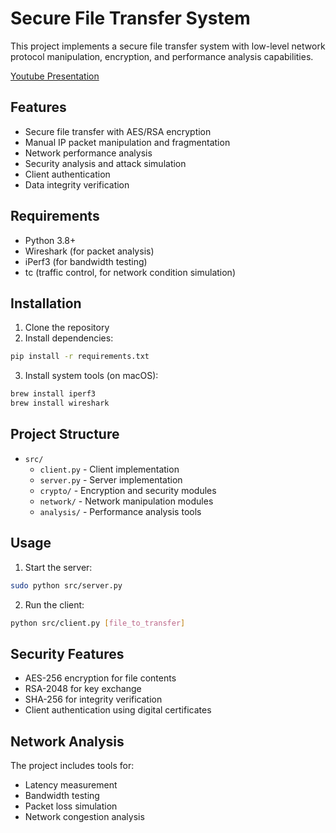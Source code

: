 # Secure File Transfer System

This project implements a secure file transfer system with low-level network protocol manipulation, encryption, and performance analysis capabilities.

[Youtube Presentation](https://www.youtube.com/watch?v=91Btj7m8nYY)

## Features

- Secure file transfer with AES/RSA encryption
- Manual IP packet manipulation and fragmentation
- Network performance analysis
- Security analysis and attack simulation
- Client authentication
- Data integrity verification

## Requirements

- Python 3.8+
- Wireshark (for packet analysis)
- iPerf3 (for bandwidth testing)
- tc (traffic control, for network condition simulation)

## Installation

1. Clone the repository
2. Install dependencies:
```bash
pip install -r requirements.txt
```

3. Install system tools (on macOS):
```bash
brew install iperf3
brew install wireshark
```

## Project Structure

- `src/`
  - `client.py` - Client implementation
  - `server.py` - Server implementation
  - `crypto/` - Encryption and security modules
  - `network/` - Network manipulation modules
  - `analysis/` - Performance analysis tools

## Usage

1. Start the server:
```bash
sudo python src/server.py
```

2. Run the client:
```bash
python src/client.py [file_to_transfer]
```

## Security Features

- AES-256 encryption for file contents
- RSA-2048 for key exchange
- SHA-256 for integrity verification
- Client authentication using digital certificates

## Network Analysis

The project includes tools for:
- Latency measurement
- Bandwidth testing
- Packet loss simulation
- Network congestion analysis 
